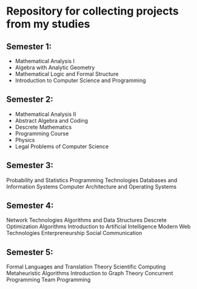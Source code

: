 # Repository for collecting projects from my studies
## Semester 1:
- Mathematical Analysis I
- Algebra with Analytic Geometry
- Mathematical Logic and Formal Structure
- Introduction to Computer Science and Programming
## Semester 2:
- Mathematical Analysis II
- Abstract Algebra and Coding
- Descrete Mathematics
- Programming Course
- Physics
- Legal Problems of Computer Science
## Semester 3:
Probability and Statistics
Programming Technologies
Databases and Information Systems
Computer Architecture and Operating Systems
## Semester 4:
Network Technologies
Algorithms and Data Structures
Descrete Optimization Algorithms
Introduction to Artificial Intelligence
Modern Web Technologies
Enterpreneurship
Social Communication
## Semester 5:
Formal Languages and Translation Theory
Scientific Computing
Metaheuristic Algorithms
Introduction to Graph Theory
Concurrent Programming
Team Programming

